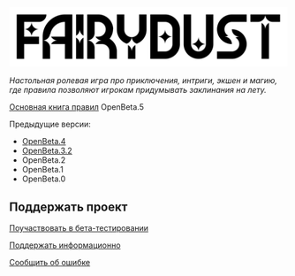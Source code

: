 ![FAIRIDUST](img/logo.png)

_Настольная ролевая игра про приключения, интриги, экшен и магию,_
_где правила позволяют игрокам придумывать заклинания на лету._

[Основная книга правил](a_corebook/index.md) OpenBeta.5

Предыдущие версии:
- [OpenBeta.4](a_corebook_ob4/index.md)
- [OpenBeta.3.2](a_corebook_ob3_2/index.md)
- OpenBeta.2
- OpenBeta.1
- OpenBeta.0

## Поддержать проект

[Поучаствовать в бета-тестировании](support/beta.md)

[Поддержать информационно](support/info.md)

[Сообщить об ошибке](support/report.md)